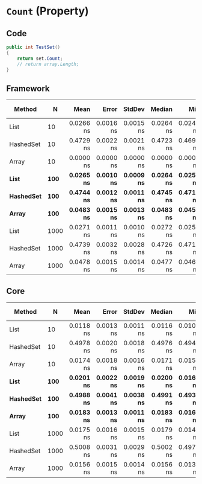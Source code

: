 # `Count` (Property)

## Code
```csharp
public int TestSet()
{
    return set.Count;
    // return array.Length;
}
```

## Framework
|    Method |    N |      Mean |     Error |    StdDev |    Median |       Min |       Max | Gen 0 | Gen 1 | Gen 2 | Allocated |
|---------- |----- |----------:|----------:|----------:|----------:|----------:|----------:|------------:|------------:|------------:|--------------------:|
|      List |   10 | 0.0266 ns | 0.0016 ns | 0.0015 ns | 0.0264 ns | 0.0244 ns | 0.0301 ns |           - |           - |           - |                   - |
| HashedSet |   10 | 0.4729 ns | 0.0022 ns | 0.0021 ns | 0.4723 ns | 0.4698 ns | 0.4770 ns |           - |           - |           - |                   - |
|     Array |   10 | 0.0000 ns | 0.0000 ns | 0.0000 ns | 0.0000 ns | 0.0000 ns | 0.0000 ns |           - |           - |           - |                   - |
|      **List** |  **100** | **0.0265 ns** | **0.0010 ns** | **0.0009 ns** | **0.0264 ns** | **0.0251 ns** | **0.0279 ns** |           **-** |           **-** |           **-** |                   **-** |
| **HashedSet** |  **100** | **0.4744 ns** | **0.0012 ns** | **0.0011 ns** | **0.4745 ns** | **0.4719 ns** | **0.4761 ns** |           **-** |           **-** |           **-** |                   **-** |
|     **Array** |  **100** | **0.0483 ns** | **0.0015 ns** | **0.0013 ns** | **0.0483 ns** | **0.0459 ns** | **0.0506 ns** |           **-** |           **-** |           **-** |                   **-** |
|      List | 1000 | 0.0271 ns | 0.0011 ns | 0.0010 ns | 0.0272 ns | 0.0251 ns | 0.0285 ns |           - |           - |           - |                   - |
| HashedSet | 1000 | 0.4739 ns | 0.0032 ns | 0.0028 ns | 0.4726 ns | 0.4713 ns | 0.4796 ns |           - |           - |           - |                   - |
|     Array | 1000 | 0.0478 ns | 0.0015 ns | 0.0014 ns | 0.0477 ns | 0.0462 ns | 0.0501 ns |           - |           - |           - |                   - |


## Core
|    Method |    N |      Mean |     Error |    StdDev |    Median |       Min |       Max | Gen 0 | Gen 1 | Gen 2 | Allocated |
|---------- |----- |----------:|----------:|----------:|----------:|----------:|----------:|------:|------:|------:|----------:|
|      List |   10 | 0.0118 ns | 0.0013 ns | 0.0011 ns | 0.0116 ns | 0.0105 ns | 0.0143 ns |     - |     - |     - |         - |
| HashedSet |   10 | 0.4978 ns | 0.0020 ns | 0.0018 ns | 0.4976 ns | 0.4949 ns | 0.5010 ns |     - |     - |     - |         - |
|     Array |   10 | 0.0174 ns | 0.0018 ns | 0.0016 ns | 0.0171 ns | 0.0156 ns | 0.0210 ns |     - |     - |     - |         - |
|      **List** |  **100** | **0.0201 ns** | **0.0022 ns** | **0.0019 ns** | **0.0200 ns** | **0.0167 ns** | **0.0236 ns** |     **-** |     **-** |     **-** |         **-** |
| **HashedSet** |  **100** | **0.4988 ns** | **0.0041 ns** | **0.0038 ns** | **0.4991 ns** | **0.4936 ns** | **0.5064 ns** |     **-** |     **-** |     **-** |         **-** |
|     **Array** |  **100** | **0.0183 ns** | **0.0013 ns** | **0.0011 ns** | **0.0183 ns** | **0.0169 ns** | **0.0206 ns** |     **-** |     **-** |     **-** |         **-** |
|      List | 1000 | 0.0175 ns | 0.0016 ns | 0.0015 ns | 0.0179 ns | 0.0143 ns | 0.0192 ns |     - |     - |     - |         - |
| HashedSet | 1000 | 0.5008 ns | 0.0031 ns | 0.0029 ns | 0.5002 ns | 0.4972 ns | 0.5071 ns |     - |     - |     - |         - |
|     Array | 1000 | 0.0156 ns | 0.0015 ns | 0.0014 ns | 0.0156 ns | 0.0133 ns | 0.0177 ns |     - |     - |     - |         - |